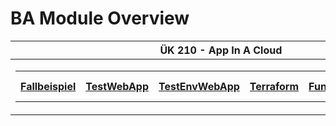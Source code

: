 # BA Module Overview

|ÜK 210 - App In A Cloud|
|--|
|<table> <tr><th>[Fallbeispiel](https://github.com/BA-Module/AppInACloud-Fallbeispiel)</th><th>[TestWebApp](https://github.com/BA-Module/AppInACloud-TestWebApp)</th><th>[TestEnvWebApp](https://github.com/BA-Module/AppInACloud-TestEnvWebApp)</th><th>[Terraform](https://github.com/BA-Module/AppInACloud-Terraform)</th><th>[Functions](https://github.com/BA-Module/AppInACloud-Functions)</th><th>[Functions-Sam](https://github.com/BA-Module/AppInACloud-Functions-Sam)</th></tr> </table>|
